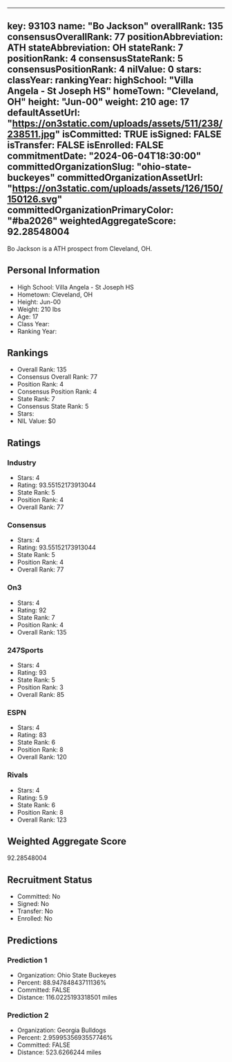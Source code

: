 ---
  key: 93103
  name: "Bo Jackson"
  overallRank: 135
  consensusOverallRank: 77
  positionAbbreviation: ATH
  stateAbbreviation: OH
  stateRank: 7
  positionRank: 4
  consensusStateRank: 5
  consensusPositionRank: 4
  nilValue: 0
  stars: 
  classYear: 
  rankingYear: 
  highSchool: "Villa Angela - St Joseph HS"
  homeTown: "Cleveland, OH"
  height: "Jun-00"
  weight: 210
  age: 17
  defaultAssetUrl: "https://on3static.com/uploads/assets/511/238/238511.jpg"
  isCommitted: TRUE
  isSigned: FALSE
  isTransfer: FALSE
  isEnrolled: FALSE
  commitmentDate: "2024-06-04T18:30:00"
  committedOrganizationSlug: "ohio-state-buckeyes"
  committedOrganizationAssetUrl: "https://on3static.com/uploads/assets/126/150/150126.svg"
  committedOrganizationPrimaryColor: "#ba2026"
  weightedAggregateScore: 92.28548004
  ---
  
  Bo Jackson is a ATH prospect from Cleveland, OH.
  
  ## Personal Information
  - High School: Villa Angela - St Joseph HS
  - Hometown: Cleveland, OH
  - Height: Jun-00
  - Weight: 210 lbs
  - Age: 17
  - Class Year: 
  - Ranking Year: 
  
  ## Rankings
  - Overall Rank: 135
  - Consensus Overall Rank: 77
  - Position Rank: 4
  - Consensus Position Rank: 4
  - State Rank: 7
  - Consensus State Rank: 5
  - Stars: 
  - NIL Value: $0
  
  ## Ratings
  
  ### Industry
  - Stars: 4
  - Rating: 93.55152173913044
  - State Rank: 5
  - Position Rank: 4
  - Overall Rank: 77
  
  ### Consensus
  - Stars: 4
  - Rating: 93.55152173913044
  - State Rank: 5
  - Position Rank: 4
  - Overall Rank: 77
  
  ### On3
  - Stars: 4
  - Rating: 92
  - State Rank: 7
  - Position Rank: 4
  - Overall Rank: 135
  
  ### 247Sports
  - Stars: 4
  - Rating: 93
  - State Rank: 5
  - Position Rank: 3
  - Overall Rank: 85
  
  ### ESPN
  - Stars: 4
  - Rating: 83
  - State Rank: 6
  - Position Rank: 8
  - Overall Rank: 120
  
  ### Rivals
  - Stars: 4
  - Rating: 5.9
  - State Rank: 6
  - Position Rank: 8
  - Overall Rank: 123
  
  ## Weighted Aggregate Score
  92.28548004
  
  ## Recruitment Status
  - Committed: No
  - Signed: No
  - Transfer: No
  - Enrolled: No
  
  
  
  ## Predictions
  
  ### Prediction 1
  - Organization: Ohio State Buckeyes
  - Percent: 88.94784843711136%
  - Committed: FALSE
  - Distance: 116.0225193318501 miles
  
  ### Prediction 2
  - Organization: Georgia Bulldogs
  - Percent: 2.9599535693557746%
  - Committed: FALSE
  - Distance: 523.6266244 miles
  